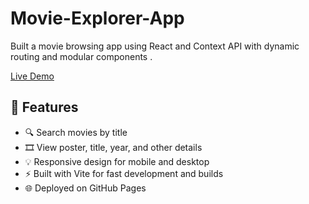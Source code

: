 # Movie-Explorer-App
Built a movie browsing app using React and Context API with dynamic routing and modular components .

[Live Demo](https://dhonikarthicks.github.io/Movie-Explorer-App/)

## 📸 Features

- 🔍 Search movies by title
- 🎞️ View poster, title, year, and other details
- 💡 Responsive design for mobile and desktop
- ⚡ Built with Vite for fast development and builds
- 🌐 Deployed on GitHub Pages
